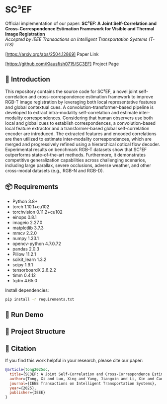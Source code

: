 # SC³EF

Official implementation of our paper:
**SC³EF: A Joint Self-Correlation and Cross-Correspondence Estimation Framework for Visible and Thermal Image Registration**  
*Accepted by IEEE Transactions on Intelligent Transportation Systems (T-ITS)*

[https://arxiv.org/abs/2504.12869] Paper Link

[https://github.com/Klausfish0715/SC3EF] Project Page

## 🧩 Introduction
This repository contains the source code for SC³EF, a novel joint self-correlation and cross-correspondence estimation framework to improve RGB-T image registration by leveraging both local representative features and global contextual cues. A convolution-transformer-based pipeline is developed to extract intra-modality self-correlation and estimate inter-modality correspondences. Considering that human observers use both local and global cues to establish correspondences, a convolution-based local feature extractor and a transformer-based global self-correlation encoder are introduced. The extracted features and encoded correlations are then utilized to estimate inter-modality correspondences, which are merged and progressively refined using a hierarchical optical flow decoder. Experimental results on benchmark RGB-T datasets show that SC³EF outperforms state-of-the-art methods. Furthermore, it demonstrates competitive generalization capabilities across challenging scenarios, including large parallax, severe occlusions, adverse weather, and other cross-modal datasets (e.g., RGB-N and RGB-D).

## 📦 Requirements
- Python 3.8+
- torch 1.10.1+cu102
- torchvision 0.11.2+cu102
- einops 0.8.1
- imageio 2.27.0
- matplotlib 3.7.3
- mmcv 2.2.0
- numpy 1.23.1
- opencv-python 4.7.0.72
- pandas 2.0.3
- Pillow 11.2.1
- scikit_learn 1.3.2
- scipy 1.9.1
- tensorboardX 2.6.2.2
- timm 0.4.12
- tqdm 4.65.0

Install dependencies:
```bash
pip install -r requirements.txt
```

## 🚀 Run Demo

## 📁 Project Structure

## 📜 Citation
If you find this work helpful in your research, please cite our paper:
```bibtex
@article{tong2025sc,
  title={SC3EF: A Joint Self-Correlation and Cross-Correspondence Estimation Framework for Visible and Thermal Image Registration},
  author={Tong, Xi and Luo, Xing and Yang, Jiangxin and Li, Xin and Cao, Yanpeng},
  journal={IEEE Transactions on Intelligent Transportation Systems},
  year={2025},
  publisher={IEEE}
}
```
